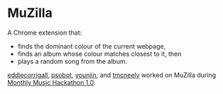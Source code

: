 # MuZilla

A Chrome extension that:
- finds the dominant colour of the current webpage,
- finds an album whose colour matches closest to it, then
- plays a random song from the album.

[eddiecorrigall](https://github.com/eddiecorrigall/), [psobot](https://github.com/psobot/), [younjin](https://github.com/younjin/), and [tmcneely](https://github.com/tmcneely/) worked on MuZilla during [Monthly Music Hackathon 1.0](http://www.meetup.com/Monthly-Music-Hackathon-TORONTO/).
